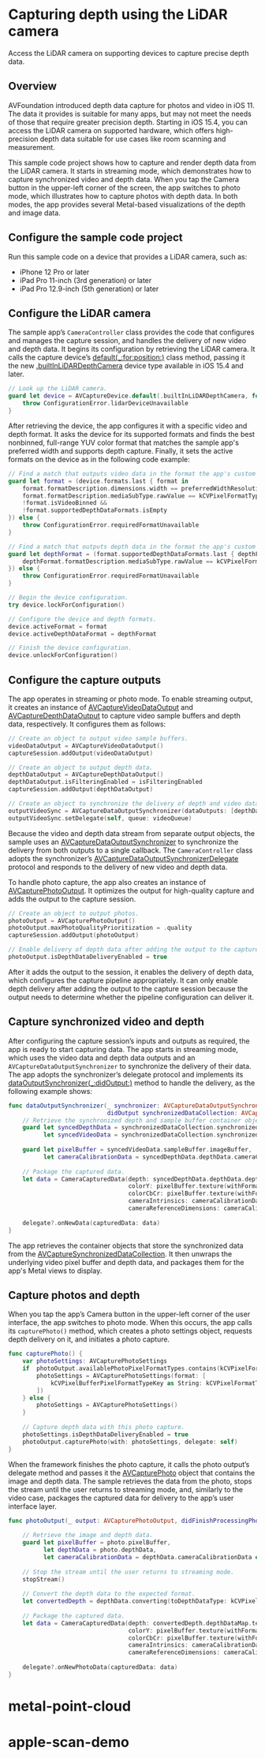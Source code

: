 # Capturing depth using the LiDAR camera
Access the LiDAR camera on supporting devices to capture precise depth data.

## Overview
AVFoundation introduced depth data capture for photos and video in iOS 11. The data it provides is suitable for many apps, but may not meet the needs of those that require greater precision depth. Starting in iOS 15.4, you can access the LiDAR camera on supported hardware, which offers high-precision depth data suitable for use cases like room scanning and measurement.

This sample code project shows how to capture and render depth data from the LiDAR camera. It starts in streaming mode, which demonstrates how to capture synchronized video and depth data. When you tap the Camera button in the upper-left corner of the screen, the app switches to photo mode, which illustrates how to capture photos with depth data. In both modes, the app provides several Metal-based visualizations of the depth and image data.

## Configure the sample code project
Run this sample code on a device that provides a LiDAR camera, such as:
- iPhone 12 Pro or later
- iPad Pro 11-inch (3rd generation) or later
- iPad Pro 12.9-inch (5th generation) or later

## Configure the LiDAR camera
The sample app’s `CameraController` class provides the code that configures and manages the capture session, and handles the delivery of new video and depth data. It begins its configuration by retrieving the LiDAR camera. It calls the capture device’s [default(\_:for:position:)][1] class method, passing it the new [.builtInLiDARDepthCamera][2] device type available in iOS 15.4 and later.

``` swift
// Look up the LiDAR camera.
guard let device = AVCaptureDevice.default(.builtInLiDARDepthCamera, for: .video, position: .back) else {
    throw ConfigurationError.lidarDeviceUnavailable
}
```

After retrieving the device, the app configures it with a specific video and depth format. It asks the device for its supported formats and finds the best nonbinned, full-range YUV color format that matches the sample app's preferred width and supports depth capture. Finally, it sets the active formats on the device as in the following code example:

``` swift
// Find a match that outputs video data in the format the app's custom Metal views require.
guard let format = (device.formats.last { format in
    format.formatDescription.dimensions.width == preferredWidthResolution &&
    format.formatDescription.mediaSubType.rawValue == kCVPixelFormatType_420YpCbCr8BiPlanarFullRange &&
    !format.isVideoBinned &&
    !format.supportedDepthDataFormats.isEmpty
}) else {
    throw ConfigurationError.requiredFormatUnavailable
}

// Find a match that outputs depth data in the format the app's custom Metal views require.
guard let depthFormat = (format.supportedDepthDataFormats.last { depthFormat in
    depthFormat.formatDescription.mediaSubType.rawValue == kCVPixelFormatType_DepthFloat16
}) else {
    throw ConfigurationError.requiredFormatUnavailable
}

// Begin the device configuration.
try device.lockForConfiguration()

// Configure the device and depth formats.
device.activeFormat = format
device.activeDepthDataFormat = depthFormat

// Finish the device configuration.
device.unlockForConfiguration()
```

## Configure the capture outputs
The app operates in streaming or photo mode. To enable streaming output, it creates an instance of [AVCaptureVideoDataOutput][3] and [AVCaptureDepthDataOutput][4] to capture video sample buffers and depth data, respectively. It configures them as follows:

``` swift
// Create an object to output video sample buffers.
videoDataOutput = AVCaptureVideoDataOutput()
captureSession.addOutput(videoDataOutput)

// Create an object to output depth data.
depthDataOutput = AVCaptureDepthDataOutput()
depthDataOutput.isFilteringEnabled = isFilteringEnabled
captureSession.addOutput(depthDataOutput)

// Create an object to synchronize the delivery of depth and video data.
outputVideoSync = AVCaptureDataOutputSynchronizer(dataOutputs: [depthDataOutput, videoDataOutput])
outputVideoSync.setDelegate(self, queue: videoQueue)
```

Because the video and depth data stream from separate output objects, the sample uses an [AVCaptureDataOutputSynchronizer][5] to synchronize the delivery from both outputs to a single callback. The `CameraController` class adopts the synchronizer’s [AVCaptureDataOutputSynchronizerDelegate][6] protocol and responds to the delivery of new video and depth data.

To handle photo capture, the app also creates an instance of [AVCapturePhotoOutput][7]. It optimizes the output for high-quality capture and adds the output to the capture session.

``` swift
// Create an object to output photos.
photoOutput = AVCapturePhotoOutput()
photoOutput.maxPhotoQualityPrioritization = .quality
captureSession.addOutput(photoOutput)

// Enable delivery of depth data after adding the output to the capture session.
photoOutput.isDepthDataDeliveryEnabled = true
```

After it adds the output to the session, it enables the delivery of depth data, which configures the capture pipeline appropriately. It can only enable depth delivery after adding the output to the capture session because the output needs to determine whether the pipeline configuration can deliver it.

## Capture synchronized video and depth
After configuring the capture session’s inputs and outputs as required, the app is ready to start capturing data. The app starts in streaming mode, which uses the video data and depth data outputs and an `AVCaptureDataOutputSynchronizer` to synchronize the delivery of their data. The app adopts the synchronizer’s delegate protocol and implements its [dataOutputSynchronizer(\_:didOutput:)][8] method to handle the delivery, as the following example shows:

``` swift
func dataOutputSynchronizer(_ synchronizer: AVCaptureDataOutputSynchronizer,
                            didOutput synchronizedDataCollection: AVCaptureSynchronizedDataCollection) {
    // Retrieve the synchronized depth and sample buffer container objects.
    guard let syncedDepthData = synchronizedDataCollection.synchronizedData(for: depthDataOutput) as? AVCaptureSynchronizedDepthData,
          let syncedVideoData = synchronizedDataCollection.synchronizedData(for: videoDataOutput) as? AVCaptureSynchronizedSampleBufferData else { return }
    
    guard let pixelBuffer = syncedVideoData.sampleBuffer.imageBuffer,
          let cameraCalibrationData = syncedDepthData.depthData.cameraCalibrationData else { return }
    
    // Package the captured data.
    let data = CameraCapturedData(depth: syncedDepthData.depthData.depthDataMap.texture(withFormat: .r16Float, planeIndex: 0, addToCache: textureCache),
                                  colorY: pixelBuffer.texture(withFormat: .r8Unorm, planeIndex: 0, addToCache: textureCache),
                                  colorCbCr: pixelBuffer.texture(withFormat: .rg8Unorm, planeIndex: 1, addToCache: textureCache),
                                  cameraIntrinsics: cameraCalibrationData.intrinsicMatrix,
                                  cameraReferenceDimensions: cameraCalibrationData.intrinsicMatrixReferenceDimensions)
    
    delegate?.onNewData(capturedData: data)
}
```

The app retrieves the container objects that store the synchronized data from the [AVCaptureSynchronizedDataCollection][9]. It then unwraps the underlying video pixel buffer and depth data, and packages them for the app's Metal views to display.

## Capture photos and depth
When you tap the app’s Camera button in the upper-left corner of the user interface, the app switches to photo mode. When this occurs, the app calls its `capturePhoto()` method, which creates a photo settings object, requests depth delivery on it, and initiates a photo capture.

``` swift
func capturePhoto() {
    var photoSettings: AVCapturePhotoSettings
    if  photoOutput.availablePhotoPixelFormatTypes.contains(kCVPixelFormatType_420YpCbCr8BiPlanarFullRange) {
        photoSettings = AVCapturePhotoSettings(format: [
            kCVPixelBufferPixelFormatTypeKey as String: kCVPixelFormatType_420YpCbCr8BiPlanarFullRange
        ])
    } else {
        photoSettings = AVCapturePhotoSettings()
    }
    
    // Capture depth data with this photo capture.
    photoSettings.isDepthDataDeliveryEnabled = true
    photoOutput.capturePhoto(with: photoSettings, delegate: self)
}
```

When the framework finishes the photo capture, it calls the photo output’s delegate method and passes it the [AVCapturePhoto][10] object that contains the image and depth data. The sample retrieves the data from the photo, stops the stream until the user returns to streaming mode, and, similarly to the video case, packages the captured data for delivery to the app’s user interface layer.

``` swift
func photoOutput(_ output: AVCapturePhotoOutput, didFinishProcessingPhoto photo: AVCapturePhoto, error: Error?) {
    
    // Retrieve the image and depth data.
    guard let pixelBuffer = photo.pixelBuffer,
          let depthData = photo.depthData,
          let cameraCalibrationData = depthData.cameraCalibrationData else { return }
    
    // Stop the stream until the user returns to streaming mode.
    stopStream()
    
    // Convert the depth data to the expected format.
    let convertedDepth = depthData.converting(toDepthDataType: kCVPixelFormatType_DepthFloat16)
    
    // Package the captured data.
    let data = CameraCapturedData(depth: convertedDepth.depthDataMap.texture(withFormat: .r16Float, planeIndex: 0, addToCache: textureCache),
                                  colorY: pixelBuffer.texture(withFormat: .r8Unorm, planeIndex: 0, addToCache: textureCache),
                                  colorCbCr: pixelBuffer.texture(withFormat: .rg8Unorm, planeIndex: 1, addToCache: textureCache),
                                  cameraIntrinsics: cameraCalibrationData.intrinsicMatrix,
                                  cameraReferenceDimensions: cameraCalibrationData.intrinsicMatrixReferenceDimensions)
    
    delegate?.onNewPhotoData(capturedData: data)
}
```

[1]:	https://developer.apple.com/documentation/avfoundation/avcapturedevice/2361508-default
[2]:	https://developer.apple.com/documentation/avfoundation/avcapturedevice/devicetype/3915812-builtinlidardepthcamera
[3]:	https://developer.apple.com/documentation/avfoundation/avcapturevideodataoutput
[4]:	https://developer.apple.com/documentation/avfoundation/avcapturedepthdataoutput
[5]:	https://developer.apple.com/documentation/avfoundation/avcapturedataoutputsynchronizer
[6]:	https://developer.apple.com/documentation/avfoundation/avcapturedataoutputsynchronizerdelegate
[7]:	https://developer.apple.com/documentation/avfoundation/avcapturephotooutput
[8]:	https://developer.apple.com/documentation/avfoundation/avcapturedataoutputsynchronizerdelegate/2873976-dataoutputsynchronizer
[9]:	https://developer.apple.com/documentation/avfoundation/avcapturesynchronizeddatacollection
[10]:	https://developer.apple.com/documentation/avfoundation/avcapturephoto
# metal-point-cloud
# apple-scan-demo
